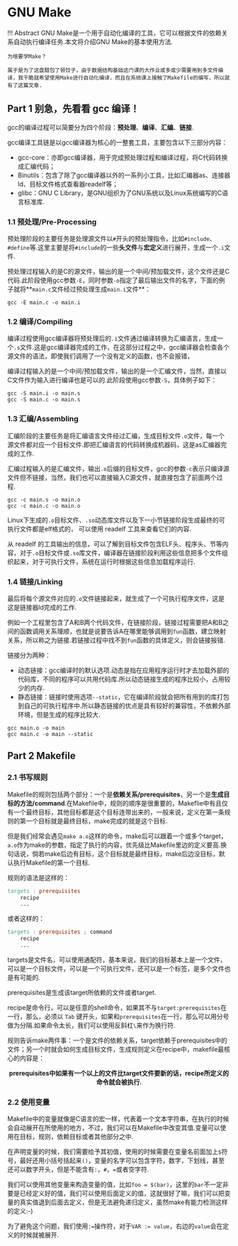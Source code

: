 # GNU Make

!!! Abstract 
    GNU Make是一个用于自动化编译的工具，它可以根据文件的依赖关系自动执行编译任务.本文将介绍GNU Make的基本使用方法.

    为啥要学Make？

    属于是为了这盘醋包了顿饺子，由于数据结构基础这门课的大作业或多或少需要用到多文件编译，我干脆就希望使用Make进行自动化编译，而且在系统课上接触了Makefile的编写，所以就有了这篇文章.

## Part 1 别急，先看看 gcc 编译！

gcc的编译过程可以简要分为四个阶段：**预处理**、**编译**、**汇编**、**链接**.

gcc编译工具链是以gcc编译器为核心的一整套工具，主要包含以下三部分内容：

- gcc-core：亦即gcc编译器，用于完成预处理过程和编译过程，将C代码转换成汇编代码；
- Binutils：包含了除了gcc编译器以外的一系列小工具，比如汇编器as、连接器ld、目标文件格式查看器readelf等；
- glibc：GNU C Library，是GNU组织为了GNU系统以及Linux系统编写的C语言标准库.

### 1.1 预处理/Pre-Processing

预处理阶段的主要任务是处理源文件以`#`开头的预处理指令，比如`#include`、`#define`等.这里主要是将`#include`的一些**头文件**与**宏定义**进行展开，生成一个`.i`文件.

预处理过程输入的是C的源文件，输出的是一个中间/预加载文件，这个文件还是C代码.此阶段使用gcc参数`-E`，同时参数`-o`指定了最后输出文件的名字，下面的例子就将**`main.c`文件经过预处理生成`main.i`文件**：

```shell
gcc -E main.c -o main.i
```

### 1.2 编译/Compiling

编译过程使用gcc编译器将预处理后的`.i`文件通过编译转换为汇编语言，生成一个`.s`文件.这是gcc编译器完成的工作，在这部分过程之中，gcc编译器会检查各个源文件的语法，即使我们调用了一个没有定义的函数，也不会报错，

编译过程输入的是一个中间/预加载文件，输出的是一个汇编文件，当然，直接以C文件作为输入进行编译也是可以的.此阶段使用gcc参数`-S`，具体例子如下：

```shell
gcc -S main.i -o main.s
gcc -S main.c -o main.s
```

### 1.3 汇编/Assembling

汇编阶段的主要任务是将汇编语言文件经过汇编，生成目标文件`.o`文件，每一个源文件都对应一个目标文件.即把汇编语言的代码转换成机器码，这是as汇编器完成的工作.

汇编过程输入的是汇编文件，输出`.o`后缀的目标文件，gcc的参数`-c`表示只编译源文件但不链接，当然，我们也可以直接输入C源文件，就直接包含了前面两个过程.

```shell
gcc -c main.s -o main.o
gcc -c main.c -o main.o
```

Linux下生成的`.o`目标文件、`.so`动态库文件以及下一小节链接阶段生成最终的可执行文件都是elf格式的， 可以使用 readelf 工具来查看它们的内容.

从 readelf 的工具输出的信息，可以了解到目标文件包含ELF头、程序头、节等内容，对于`.o`目标文件或`.so`库文件，编译器在链接阶段利用这些信息把多个文件组织起来，对于可执行文件，系统在运行时根据这些信息加载程序运行.

### 1.4 链接/Linking

最后将每个源文件对应的`.o`文件链接起来，就生成了一个可执行程序文件，这是这是链接器ld完成的工作.

例如一个工程里包含了A和B两个代码文件，在链接阶段，链接过程需要把A和B之间的函数调用关系理顺，也就是说要告诉A在哪里能够调用到`fun`函数，建立映射关系，所以称之为链接.若链接过程中找不到`fun`函数的具体定义，则会链接报错.

链接分为两种：

- 动态链接：gcc编译时的默认选项.动态是指在应用程序运行时才去加载外部的代码库，不同的程序可以共用代码库.所以动态链接生成的程序比较小，占用较少的内存.
- 静态链接：链接时使用选项`--static`，它在编译阶段就会把所有用到的库打包到自己的可执行程序中.所以静态链接的优点是具有较好的兼容性，不依赖外部环境，但是生成的程序比较大.

```shell
gcc main.o -o main
gcc main.c -o main --static
```

## Part 2 Makefile

### 2.1 书写规则

Makefile的规则包括两个部分：一个是**依赖关系/prerequisites**，另一个是**生成目标的方法/command**.在Makefile中，规则的顺序是很重要的，Makeflie中有且仅有一个最终目标，其他目标都是这个目标连带出来的，一般来说，定义在第一条规则的第一个目标就是最终目标，make完成的就是这个目标.

但是我们经常会遇见`make a.o`这样的命令，make后可以跟着一个或多个target，`a.o`作为make的参数，指定了执行的内容，优先级比Makefile里边的定义要高.换句话说，倘若make后边有目标，这个目标就是最终目标，make后边没目标，默认执行Makefile的第一个目标.

规则的语法是这样的：

```makefile
targets : prerequisites
    recipe
    ...
```

或者这样的：

```makefile
targets : prerequisites ; command
    recipe
    ...
```

targets是文件名，可以使用通配符，基本来说，我们的目标基本上是一个文件，可以是一个目标文件，可以是一个可执行文件，还可以是一个标签，是多个文件也是有可能的.

prerequisites是生成该target所依赖的文件或者target.

recipe是命令行，可以是任意的shell命令，如果其不与`target:prerequisites`在一行，那么，必须以 `Tab` 键开头，如果和`prerequisites`在一行，那么可以用分号做为分隔.如果命令太长，我们可以使用反斜杠`\`来作为换行符.

规则告诉make两件事：一个是文件的依赖关系，target依赖于prerequisites中的文件；另一个时就会如何生成目标文件，生成规则定义在recipe中，makefile最核心的内容是：

<center><b>prerequisites中如果有一个以上的文件比target文件要新的话，recipe所定义的命令就会被执行.</b></center>

### 2.2 使用变量

Makefile中的变量就像是C语言的宏一样，代表着一个文本字符串，在执行的时候会自动展开在所使用的地方，不过，我们可以在Makefile中改变其值.变量可以使用在目标，规则，依赖目标或者其他部分之中.

在声明变量的时候，我们需要给予其初值，使用的时候需要在变量名前面加上`$`符号，最好还用小括号括起来`()`，变量的名字可以包含字符，数字，下划线，甚至还可以数字开头，但是不能含有`:`，`#`，`=`或者空字符.

我们可以使用其他变量来构造变量的值，比如`foo = $(bar)`，这里的`bar`不一定非要是已经定义好的值，我们可以使用后面定义的值，这就很好了嘛，我们可以把变量的真实值退到后面去定义，但是无法避免递归定义，虽然make有能力检测这样的定义:-)

为了避免这个问题，我们使用`:=`操作符，对于`VAR := value`，右边的`value`会在定义的时候就被展开.